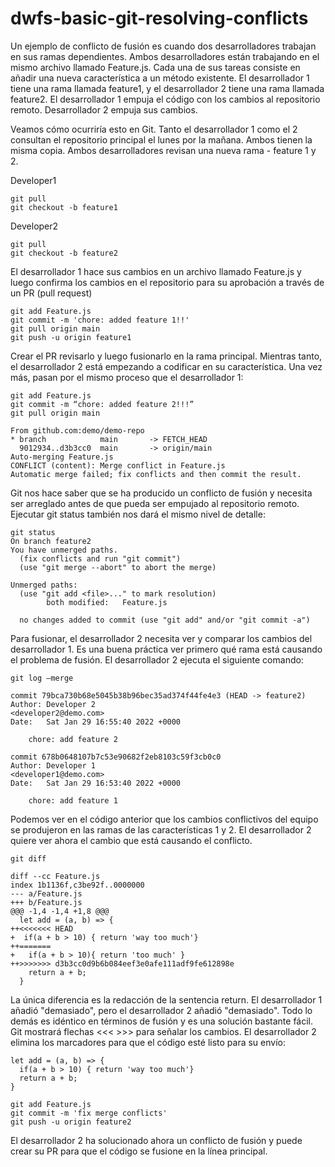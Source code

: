 # dwfs-basic-git-resolving-conflicts

Un ejemplo de conflicto de fusión es cuando dos desarrolladores trabajan en sus ramas dependientes. Ambos desarrolladores están trabajando en el mismo archivo llamado Feature.js. Cada una de sus tareas consiste en añadir una nueva característica a un método existente. El desarrollador 1 tiene una rama llamada feature1, y el desarrollador 2 tiene una rama llamada feature2. 
El desarrollador 1 empuja el código con los cambios al repositorio remoto. Desarrollador 2 empuja sus cambios.

Veamos cómo ocurriría esto en Git. Tanto el desarrollador 1 como el 2 consultan el repositorio principal el lunes por la mañana. Ambos tienen la misma copia. Ambos desarrolladores revisan una nueva rama - feature 1 y 2.


Developer1

    git pull
    git checkout -b feature1

Developer2

    git pull
    git checkout -b feature2

    
El desarrollador 1 hace sus cambios en un archivo llamado Feature.js y luego confirma los cambios en el repositorio para su aprobación a través de un PR (pull request)

    git add Feature.js
    git commit -m 'chore: added feature 1!!'
    git pull origin main
    git push -u origin feature1

Crear el PR revisarlo y luego fusionarlo en la rama principal. 
Mientras tanto, el desarrollador 2 está empezando a codificar en su característica. Una vez más, pasan por el mismo proceso que el desarrollador 1:

    git add Feature.js
    git commit -m “chore: added feature 2!!!”
    git pull origin main
 
    From github.com:demo/demo-repo
    * branch            main       -> FETCH_HEAD
      9012934..d3b3cc0  main       -> origin/main
    Auto-merging Feature.js
    CONFLICT (content): Merge conflict in Feature.js
    Automatic merge failed; fix conflicts and then commit the result.

Git nos hace saber que se ha producido un conflicto de fusión y necesita ser arreglado antes de que pueda ser empujado al repositorio remoto. Ejecutar git status también nos dará el mismo nivel de detalle:
  
    git status
    On branch feature2
    You have unmerged paths.
      (fix conflicts and run "git commit")
      (use "git merge --abort" to abort the merge)

    Unmerged paths:
      (use "git add <file>..." to mark resolution)
            both modified:   Feature.js

      no changes added to commit (use "git add" and/or "git commit -a")

Para fusionar, el desarrollador 2 necesita ver y comparar los cambios del desarrollador 1. Es una buena práctica ver primero qué rama está causando el problema de fusión. El desarrollador 2 ejecuta el siguiente comando:

    git log –merge

    commit 79bca730b68e5045b38b96bec35ad374f44fe4e3 (HEAD -> feature2)
    Author: Developer 2 
    <developer2@demo.com>
    Date:   Sat Jan 29 16:55:40 2022 +0000

        chore: add feature 2

    commit 678b0648107b7c53e90682f2eb8103c59f3cb0c0
    Author: Developer 1 
    <developer1@demo.com>
    Date:   Sat Jan 29 16:53:40 2022 +0000

        chore: add feature 1

Podemos ver en el código anterior que los cambios conflictivos del equipo se produjeron en las ramas de las características 1 y 2. El desarrollador 2 quiere ver ahora el cambio que está causando el conflicto.

    git diff
    
    diff --cc Feature.js
    index 1b1136f,c3be92f..0000000
    --- a/Feature.js
    +++ b/Feature.js
    @@@ -1,4 -1,4 +1,8 @@@
      let add = (a, b) => {
    ++<<<<<<< HEAD
    +  if(a + b > 10) { return 'way too much'}
    ++=======
    +   if(a + b > 10){ return 'too much' }
    ++>>>>>>> d3b3cc0d9b6b084eef3e0afe111adf9fe612898e
        return a + b;
      }

La única diferencia es la redacción de la sentencia return. El desarrollador 1 añadió "demasiado", pero el desarrollador 2 añadió "demasiado". Todo lo demás es idéntico en términos de fusión y es una solución bastante fácil. Git mostrará flechas <<< >>> para señalar los cambios. El desarrollador 2 elimina los marcadores para que el código esté listo para su envío:

    let add = (a, b) => {
      if(a + b > 10) { return 'way too much'}
      return a + b;
    }

    git add Feature.js
    git commit -m 'fix merge conflicts'
    git push -u origin feature2

El desarrollador 2 ha solucionado ahora un conflicto de fusión y puede crear su PR para que el código se fusione en la línea principal.